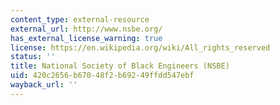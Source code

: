 ```yaml
---
content_type: external-resource
external_url: http://www.nsbe.org/
has_external_license_warning: true
license: https://en.wikipedia.org/wiki/All_rights_reserved
status: ''
title: National Society of Black Engineers (NSBE)
uid: 420c2656-b670-48f2-b692-49ffdd547ebf
wayback_url: ''
---
```


